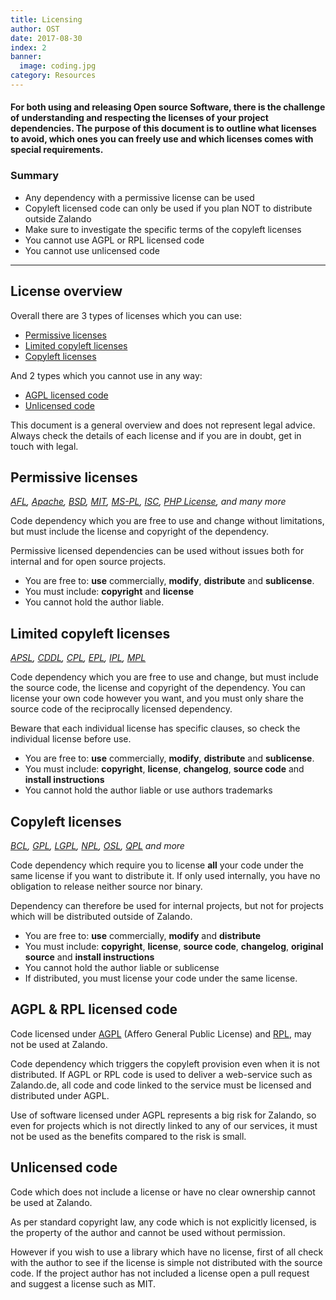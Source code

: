 ```yaml
---
title: Licensing
author: OST
date: 2017-08-30
index: 2
banner:
  image: coding.jpg
category: Resources
---
```


#### For both using and releasing Open source Software, there is the challenge of understanding and respecting the licenses of your project dependencies. The purpose of this document is to outline what licenses to avoid, which ones you can freely use and which licenses comes with special requirements.

### Summary

* Any dependency with a permissive license can be used
* Copyleft licensed code can only be used if you plan NOT to distribute outside Zalando
* Make sure to investigate the specific terms of the copyleft licenses
* You cannot use AGPL or RPL licensed code
* You cannot use unlicensed code

---

## License overview

Overall there are 3 types of licenses which you can use:

* [Permissive licenses](#permissive-licenses)
* [Limited copyleft licenses](#limited-copyleft-licenses)
* [Copyleft licenses](#copyleft-licenses)

And 2 types which you cannot use in any way:

* [AGPL licensed code](#agpl-licensed-code)
* [Unlicensed code](#unlicensed-code)

This document is a general overview and does not represent legal advice. Always check the details of each license and if you are in doubt, get in touch with legal.

## Permissive licenses

_[AFL](https://www.tldrlegal.com/l/afl3),
[Apache](https://www.tldrlegal.com/l/apache2),
[BSD](https://www.tldrlegal.com/l/bsd3),
[MIT](https://www.tldrlegal.com/l/mit),
[MS-PL](https://www.tldrlegal.com/l/mspl),
[ISC](https://www.tldrlegal.com/l/isc),
[PHP License](https://tldrlegal.com/license/the-php-license-3.0.1),
and many more_

Code dependency which you are free to use and change without limitations, but must include the license and copyright of the dependency.

Permissive licensed dependencies can be used without issues both for internal and for open source projects.

* You are free to: **use** commercially, **modify**, **distribute** and **sublicense**.
* You must include: **copyright** and **license**
* You cannot hold the author liable.

## Limited copyleft licenses

_[APSL](https://www.tldrlegal.com/l/aspl2),
[CDDL](https://www.tldrlegal.com/l/cddl),
[CPL](<https://tldrlegal.com/license/common-public-license-1.0-(cpl-1.0)>),
[EPL](https://www.tldrlegal.com/l/epl),
[IPL](https://www.tldrlegal.com/l/ipl),
[MPL](https://www.tldrlegal.com/l/mpl-2.0)_

Code dependency which you are free to use and change, but must include the source code, the license and copyright of the dependency. You can license your own code however you want, and you must only share the source code of the reciprocally licensed dependency.

Beware that each individual license has specific clauses, so check the individual license before use.

* You are free to: **use** commercially, **modify**, **distribute** and **sublicense**.
* You must include: **copyright**, **license**, **changelog**, **source code** and **install instructions**
* You cannot hold the author liable or use authors trademarks

## Copyleft licenses

_[BCL](),
[GPL](https://www.tldrlegal.com/l/gpl-3.0),
[LGPL](https://www.tldrlegal.com/l/lgpl-3.0),
[NPL](<https://tldrlegal.com/license/netscape-public-license-v1.1-(npl-1.1)>),
[OSL](<https://tldrlegal.com/license/open-software-license-2.1-(osl-2.1)>),
[QPL](<https://tldrlegal.com/license/q-public-license-1.0-(qpl-1.0)>) and more_

Code dependency which require you to license **all** your code under the same license if you want to distribute it. If only used internally, you have no obligation to release neither source nor binary.

Dependency can therefore be used for internal projects, but not for projects which will be distributed outside of Zalando.

* You are free to: **use** commercially, **modify** and **distribute**
* You must include: **copyright**, **license**, **source code**, **changelog**, **original source** and **install instructions**
* You cannot hold the author liable or sublicense
* If distributed, you must license your code under the same license.

## AGPL & RPL licensed code

Code licensed under [AGPL](https://www.tldrlegal.com/l/agpl3) (Affero General Public License) and [RPL](<https://tldrlegal.com/license/reciprocal-public-license-1.5-(rpl-1.5)>), may not be used at Zalando.

Code dependency which triggers the copyleft provision even when it is not distributed. If AGPL or RPL code is used to deliver a web-service such as Zalando.de, all code and code linked to the service must be licensed and distributed under AGPL.

Use of software licensed under AGPL represents a big risk for Zalando, so even for projects which is not directly linked to any of our services, it must not be used as the benefits compared to the risk is small.

## Unlicensed code

Code which does not include a license or have no clear ownership cannot be used at Zalando.

As per standard copyright law, any code which is not explicitly licensed, is the property
of the author and cannot be used without permission.

However if you wish to use a library which have no license, first of all check with the author to see if the license is simple not distributed with the source code. If the project author has not included a license open a pull request and suggest a license such as MIT.
